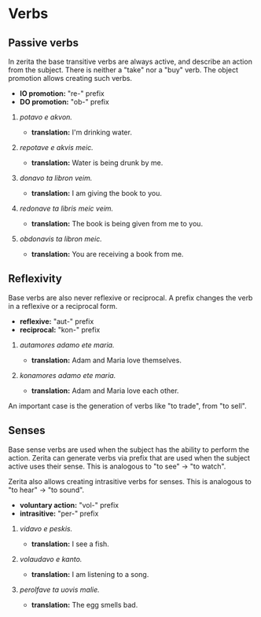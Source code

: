 # Verbs

## Passive verbs

In zerita the base transitive verbs are always active, and describe an action from the subject.
There is neither a "take" nor a "buy" verb.
The object promotion allows creating such verbs.

- **IO promotion:** "re-" prefix
- **DO promotion:** "ob-" prefix

1.  _potavo e akvon._

    - **translation:** I'm drinking water.

1.  _repotave e akvis meic._

    - **translation:** Water is being drunk by me.

1.  _donavo ta libron veim._

    - **translation:** I am giving the book to you.

1.  _redonave ta libris meic veim._

    - **translation:** The book is being given from me to you.

1.  _obdonavis ta libron meic._

    - **translation:** You are receiving a book from me.

## Reflexivity

Base verbs are also never reflexive or reciprocal.
A prefix changes the verb in a reflexive or a reciprocal form.

- **reflexive:** "aut-" prefix
- **reciprocal:** "kon-" prefix

1.  _autamores adamo ete maria._

    - **translation:** Adam and Maria love themselves.

1.  _konamores adamo ete maria._

    - **translation:** Adam and Maria love each other.

An important case is the generation of verbs like "to trade", from "to sell".

## Senses

Base sense verbs are used when the subject has the ability to perform the action.
Zerita can generate verbs via prefix that are used when the subject active uses their sense.
This is analogous to "to see" -> "to watch".

Zerita also allows creating intrasitive verbs for senses.
This is analogous to "to hear" -> "to sound".

- **voluntary action:** "vol-" prefix
- **intrasitive:** "per-" prefix

1.  _vidavo e peskis._

    - **translation:** I see a fish.

1.  _volaudavo e kanto._

    - **translation:** I am listening to a song.

1.  _perolfave ta uovis malie._

    - **translation:** The egg smells bad.
